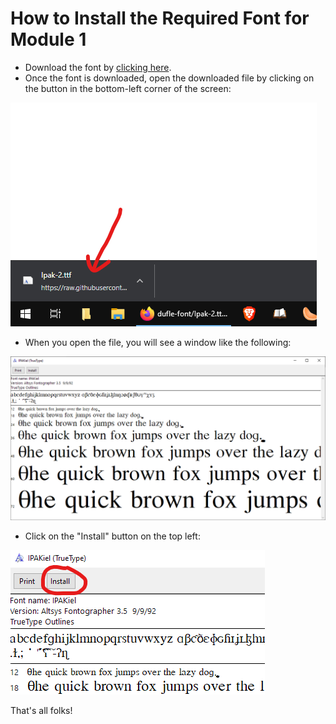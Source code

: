 # How to Install the Required Font for Module 1

- Download the font by [clicking here](files/Ipak-2.ttf).
- Once the font is downloaded, open the downloaded file by clicking on the button in the bottom-left corner of the screen:

![downloaded file](img/downloaded_font.png)

- When you open the file, you will see a window like the following:

![font installer main window](img/font_viewer_main.png)

- Click on the "Install" button on the top left:

![font installer zoomed](img/font_viewer_install.png)

That's all folks!